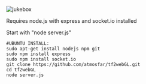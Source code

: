 ![jukebox](http://omg.wthax.org/54Ygcm.png)

Requires node.js with express and socket.io installed

Start with "node server.js"

```
#UBUNTU INSTALL:
sudo apt-get install nodejs npm git
sudo npm install express
sudo npm install socket.io
git clone https://github.com/atmosfar/tf2webGL.git
cd tf2webGL  
node server.js
```
